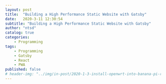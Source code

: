 ```yaml
---
layout: post
title:  "Building a High Performance Static Website with Gatsby"
date:   2020-3-11 12:30:54
subtitle: "Building a High Performance Static Website with Gatsby"
author: "ntsd"
catalog: true
categories:
    - Programming
tags:
    - Programming
    - Gatsby
    - React
    - PWA
published: false
# header-img: "../img/in-post/2020-1-3-install-openwrt-into-banana-pi-r64/plash-speed-2.jpg"
---
```

